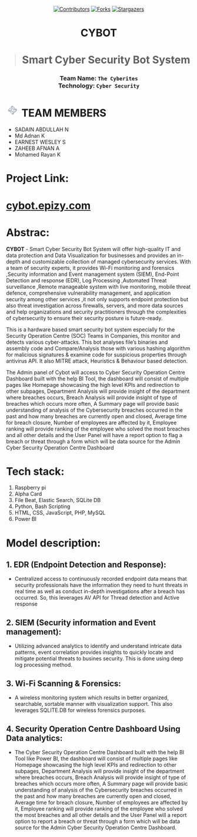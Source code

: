 <div align="center">

[![Contributors][contributors-shield]][contributors-url]
[![Forks][forks-shield]][forks-url]
[![Stargazers][stars-shield]][stars-url]

                   
# CYBOT
  </div> 
  
  <div align="center">
  
 ># **Smart Cyber Security Bot System**      
<h3>

**Team Name: `The Cyberites` <br> Technology: `Cyber Security`**

</h3>
</div>

# **<img src="https://github.com/sadain/My-assets/blob/main/teamwork%20hands%20graphic.png" width="35px" height="35px" alt="Teams"></img> TEAM MEMBERS**



- SADAIN ABDULLAH N
- Md Adnan K
- EARNEST WESLEY S
- ZAHEEB AFNAN A
- Mohamed Rayan K

# Project Link:

<h1><a href="http://cybot.epizy.com">cybot.epizy.com</a></h1>

# Abstrac:
  
<b>CYBOT</b> - Smart Cyber Security Bot System will offer high-quality IT and data protection and Data Visualization for businesses and provides an in-depth and customizable collection of managed cybersecurity services. With a team of security experts, it provides Wi-Fi monitoring and forensics ,Security information and Event management system (SIEM), End-Point Detection and response (EDR), Log Processing ,Automated Threat surveillance ,Remote manageable system with live monitoring, mobile threat defence, comprehensive vulnerability management, and application security among other services ,it not only supports endpoint protection but also threat investigation across firewalls, servers, and more data sources and help organizations and security practitioners through the complexities of cybersecurity to ensure their security posture is future-ready.

This is a hardware based smart security bot system especially for the Security Operation Centre (SOC) Teams in Companies, this monitor and detects various cyber-attacks. This bot analyses file’s binaries and assembly code and Compare/Analysis those with various hashing algorithm for malicious signatures & examine code for suspicious properties through antivirus API. It also MITRE attack, Heuristics & Behaviour based detection.
  
The Admin panel of Cybot will access to Cyber Security Operation Centre Dashboard built with the help BI Tool, the dashboard will consist of multiple pages like Homepage showcasing the high level KPIs and redirection to other subpages, Department Analysis will provide insight of the department where breaches occurs, Breach Analysis will provide insight of type of breaches which occurs more often, A Summary page will provide basic understanding of analysis of the Cybersecurity breaches occurred in the past and how many breaches are currently open and closed, Average time for breach closure, Number of employees are affected by it, Employee ranking will provide ranking of the employee who solved the most breaches and all other details and the User Panel will have a report option to flag a breach or threat through a form which will be data source for the Admin Cyber Security Operation Centre Dashboard


# Tech stack:

1. Raspberry pi
2. Alpha Card
3. File Beat, Elastic Search, SQLite DB
4. Python, Bash Scripting
5. HTML, CSS, JavaScript, PHP, MySQL
6. Power BI


# Model description:

## 1. EDR (Endpoint Detection and Response):
- Centralized access to continuously recorded endpoint data means that security professionals have the information they need to hunt threats in real time as well as conduct in-depth investigations after a breach has occurred. So, this leverages AV API for Thread detection and Active response

## 2. SIEM (Security information and Event management):
- Utilizing advanced analytics to identify and understand intricate data patterns, event correlation provides insights to quickly locate and mitigate potential threats to busines security. This is done using deep log processing method.

## 3. Wi-Fi Scanning & Forensics:
- A wireless monitoring system which results in better organized, searchable, sortable manner with visualization support. This also leverages SQLITE.DB for wireless forensics purposes.

## 4. Security Operation Centre Dashboard Using Data analytics:
- The Cyber Security Operation Centre Dashboard built with the help BI Tool like Power BI, the dashboard will consist of multiple pages like Homepage showcasing the high level KPIs and redirection to other subpages, Department Analysis will provide insight of the department where breaches occurs, Breach Analysis will provide insight of type of breaches which occurs more often, A Summary page will provide basic understanding of analysis of the Cybersecurity breaches occurred in the past and how many breaches are currently open and closed, Average time for breach closure, Number of employees are affected by it, Employee ranking will provide ranking of the employee who solved the most breaches and all other details and the User Panel will a report option to report a breach or threat through a form which will be data source for the Admin Cyber Security Operation Centre Dashboard.



[contributors-shield]: https://img.shields.io/github/contributors/sadain/CYBOT---Smart-Cyber-Security-Bot-System.svg?style=for-the-badge
[contributors-url]: https://github.com/sadain/CYBOT---Smart-Cyber-Security-Bot-System/graphs/contributors
[forks-shield]: https://img.shields.io/github/forks/sadain/CYBOT---Smart-Cyber-Security-Bot-System.svg?style=for-the-badge
[forks-url]: https://github.com/IBM-EPBL/sadain/CYBOT---Smart-Cyber-Security-Bot-System/members
[stars-shield]: https://img.shields.io/github/stars/sadain/CYBOT---Smart-Cyber-Security-Bot-System.svg?style=for-the-badge
[stars-url]: https://github.com/sadain/CYBOT---Smart-Cyber-Security-Bot-System/stargazers

